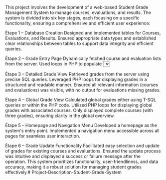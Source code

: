 This project involves the development of a web-based Student Grade Management System to manage courses, evaluations, and results. The system is divided into six key stages, each focusing on a specific functionality, ensuring a comprehensive and efficient user experience:

Étape 1 – Database Creation
Designed and implemented tables for Courses, Evaluations, and Results.
Ensured appropriate data types and established clear relationships between tables to support data integrity and efficient queries.

Étape 2 – Grade Entry Page
Dynamically fetched course and evaluation lists from the server.
Used loops in PHP to populate <select> elements for efficient form management.
Validated grades before insertion, stored them in the Results table, and displayed a confirmation message upon successful submission.

Étape 3 – Detailed Grade View
Retrieved grades from the server using precise SQL queries.
Leveraged PHP loops for displaying grades in a structured and readable manner.
Ensured all relevant information (courses and evaluations) was visible, with no output for evaluations missing grades.

Étape 4 – Global Grade View
Calculated global grades either using T-SQL queries or within the PHP code.
Utilized PHP loops for displaying global grades with associated courses.
Only displayed complete courses (with three grades), ensuring clarity in the global overview.

Étape 5 – Homepage and Navigation Menu
Developed a homepage as the system's entry point.
Implemented a navigation menu accessible across all pages for seamless user interaction.

Étape 6 – Grade Update Functionality
Facilitated easy selection and update of grades for existing courses and evaluations.
Ensured the update process was intuitive and displayed a success or failure message after the operation.
This system prioritizes functionality, user-friendliness, and data accuracy, making it a robust solution for managing student grades effectively.# Project-Description-Student-Grade-System
